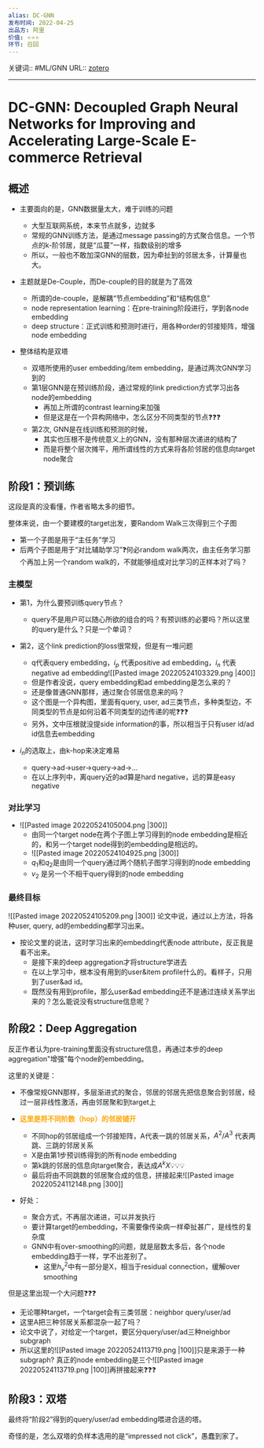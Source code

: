 ```yaml
---
alias: DC-GNN
发布时间: 2022-04-25
出品方: 阿里
价值: ⭐⭐⭐
环节: 召回
---
```

关键词:: #ML/GNN 
URL:: [zotero](zotero://open-pdf/0_EUNIA4FS/1)

---

# DC-GNN: Decoupled Graph Neural Networks for Improving and Accelerating Large-Scale E-commerce Retrieval

## 概述

- 主要面向的是，GNN数据量太大，难于训练的问题
	- 大型互联网系统，本来节点就多，边就多
	- 常规的GNN训练方法，是通过message passing的方式聚合信息。一个节点的k-阶邻居，就是“瓜蔓”一样，指数级别的增多
	- 所以，一般也不敢加深GNN的层数，因为牵扯到的邻居太多，计算量也大。

- 主题就是De-Couple，而De-couple的目的就是为了高效
	- 所谓的de-couple，是解耦“节点embedding”和“结构信息”
	- node representation learning：在pre-training阶段进行，学到各node embedding
	- deep structure：正式训练和预测时进行，用各种order的邻接矩阵，增强node embedding

- 整体结构是双塔
	- 双塔所使用的user embedding/item embedding，是通过两次GNN学习到的
	- 第1层GNN是在预训练阶段，通过常规的link prediction方式学习出各node的embedding
		- 再加上所谓的contrast learning来加强
		- 但是这是在一个异构网络中，怎么区分不同类型的节点❓❓❓
	- 第2次, GNN是在线训练和预测的时候，
		- 其实也压根不是传统意义上的GNN，没有那种层次递进的结构了
		- 而是将整个层次摊平，用所谓线性的方式来将各阶邻居的信息向target node聚合

## 阶段1：预训练

这段是真的没看懂，作者省略太多的细节。

整体来说，由一个要建模的target出发，要Random Walk三次得到三个子图
- 第一个子图是用于“主任务”学习
- 后两个子图是用于“对比辅助学习”❓何必random walk两次，由主任务学习那个再加上另一个random walk的，不就能够组成对比学习的正样本对了吗？

### 主模型
- 第1，为什么要预训练query节点？
	- query不是用户可以随心所欲的组合的吗？有预训练的必要吗？所以这里的query是什么？只是一个单词？

- 第2，这个link prediction的loss很常规，但是有一堆问题
	- q代表query embedding，$i_p$ 代表positive ad embedding，$i_n$ 代表negative ad embedding![[Pasted image 20220524103329.png |400]]
	- 但是作者没说，query embedding和ad embedding是怎么来的？
	- 还是像普通GNN那样，通过聚合邻居信息来的吗？
	- 这个图是一个异构图，里面有query, user, ad三类节点，多种类型边，不同类型的节点是如何沿着不同类型的边传递的呢❓❓❓
	- 另外，文中压根就没提side information的事，所以相当于只有user id/ad id信息去embedding

- $i_n$的选取上，由k-hop来决定难易
	- query->ad->user->query->ad->...
	- 在以上序列中，离query近的ad算是hard negative，远的算是easy negative

### 对比学习
- ![[Pasted image 20220524105004.png |300]]
	- 由同一个target node在两个子图上学习得到的node embedding是相近的，和另一个target node得到的embedding是相远的。
	- ![[Pasted image 20220524104925.png |300]]
	- $q_1$和$q_2$是由同一个query通过两个随机子图学习得到的node embedding
	- $v_2$ 是另一个不相干query得到的node embedding

### 最终目标
![[Pasted image 20220524105209.png |300]]
论文中说，通过以上方法，将各种user, query, ad的embedding都学习出来。

- 按论文里的说法，这时学习出来的embedding代表node attribute，反正我是看不出来。
	- 是接下来的deep aggregation才将structure学进去
	- 在以上学习中，根本没有用到的user&item profile什么的。看样子，只用到了user&ad id。
	- 既然没有用到profile，那么user&ad embedding还不是通过连续关系学出来的？怎么能说没有structure信息呢？

## 阶段2：Deep Aggregation

反正作者认为pre-training里面没有structure信息，再通过本步的deep aggregation"增强"每个node的embedding。

这里的关键是：
- 不像常规GNN那样，多层渐进式的聚合，邻居的邻居先把信息聚合到邻居，经过一层非线性激活，再由邻居聚和到target上
- <span style="color:orange;font-weight:bold">这里是将不同阶数（hop）的邻居铺开</span> 
	- 不同hop的邻居组成一个邻接矩阵，A代表一跳的邻居关系，$A^2$/$A^3$ 代表两跳、三跳的邻居关系
	- X是由第1步预训练得到的所有node embedding
	- 第k跳的邻居的信息向target聚合，表达成$A^kX$💡💡💡
	- 最后将由不同跳数的邻居聚合成的信息，拼接起来![[Pasted image 20220524112148.png |300]]

- 好处：
	- 聚合方式，不再层次递进，可以并发执行
	- 要计算target的embedding，不需要像传染病一样牵扯甚广，是线性的复杂度
	- GNN中有over-smoothing的问题，就是层数太多后，各个node embedding趋于一样，学不出差别了。
		- 这里$h_v^2$中有一部分是X，相当于residual connection，缓解over smoothing

但是这里出现一个大问题❓❓❓
- 无论哪种target，一个target会有三类邻居：neighbor query/user/ad
- 这里A把三种邻居关系都混杂一起了吗？
- 论文中说了，对给定一个target，要区分query/user/ad三种neighbor subgraph
- 所以这里的![[Pasted image 20220524113719.png |100]]只是来源于一种subgraph? 真正的node embedding是三个![[Pasted image 20220524113719.png |100]]再拼接起来❓❓❓

## 阶段3：双塔
最终将“阶段2”得到的query/user/ad embedding喂进合适的塔。

奇怪的是，怎么双塔的负样本选用的是“impressed not click”，愚蠢到家了。









